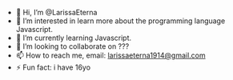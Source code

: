 - 👋 Hi, I’m @LarissaEterna
- 👀 I’m interested in learn more about the programming language Javascript.
- 🌱 I’m currently learning Javascript.
- 💞️ I’m looking to collaborate on ???
- 📫 How to reach me, email: larissaeterna1914@gmail.com
- ⚡ Fun fact: i have 16yo

<!---
LarissaEterna/LarissaEterna is a ✨ special ✨ repository because its `README.md` (this file) appears on your GitHub profile.
You can click the Preview link to take a look at your changes.
--->
